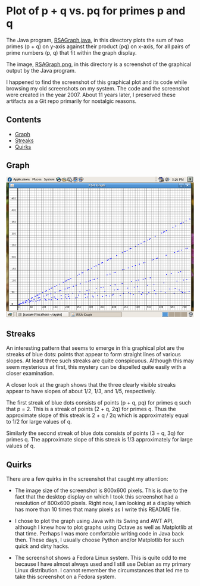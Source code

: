 Plot of p + q vs. pq for primes p and q
=======================================
The Java program, [RSAGraph.java][JAVA], in this directory plots the sum
of two primes (p + q) on y-axis against their product (pq) on x-axis,
for all pairs of prime numbers (p, q) that fit within the graph display.

The image, [RSAGraph.png][PNG], in this directory is a screenshot of the
graphical output by the Java program.

I happened to find the screenshot of this graphical plot and its code
while browsing my old screenshots on my system. The code and the
screenshot were created in the year 2007. About 11 years later, I
preserved these artifacts as a Git repo primarily for nostalgic reasons.

[JAVA]: RSAGraph.java
[PNG]: RSAGraph.png


Contents
--------
* [Graph](#graph)
* [Streaks](#streaks)
* [Quirks](#quirks)


Graph
-----
![RSAGraph.png](RSAGraph.png)


Streaks
-------
An interesting pattern that seems to emerge in this graphical plot are
the streaks of blue dots: points that appear to form straight lines of
various slopes. At least three such streaks are quite conspicuous.
Although this may seem mysterious at first, this mystery can be
dispelled quite easily with a closer examination.

A closer look at the graph shows that the three clearly visible streaks
appear to have slopes of about 1/2, 1/3, and 1/5, respectively.

The first streak of blue dots consists of points (p + q, pq) for primes
q such that p = 2. This is a streak of points (2 + q, 2q) for primes q.
Thus the approximate slope of this streak is 2 + q / 2q which is
approximately equal to 1/2 for large values of q.

Similarly the second streak of blue dots consists of points (3 + q, 3q)
for primes q. The approximate slope of this streak is 1/3 approximately
for large values of q.


Quirks
------
There are a few quirks in the screenshot that caught my attention:

  - The image size of the screenshot is 800x600 pixels. This is due to
    the fact that the desktop display on which I took this screenshot
    had a resolution of 800x600 pixels. Right now, I am looking at a
    display which has more than 10 times that many pixels as I write
    this README file.

  - I chose to plot the graph using Java with its Swing and AWT API,
    although I knew how to plot graphs using Octave as well as
    Matplotlib at that time. Perhaps I was more comfortable writing code
    in Java back then. These days, I usually choose Python and/or
    Matplotlib for such quick and dirty hacks.

  - The screenshot shows a Fedora Linux system. This is quite odd to me
    because I have almost always used and I still use Debian as my
    primary Linux distribution. I cannot remember the circumstances that
    led me to take this screenshot on a Fedora system.
